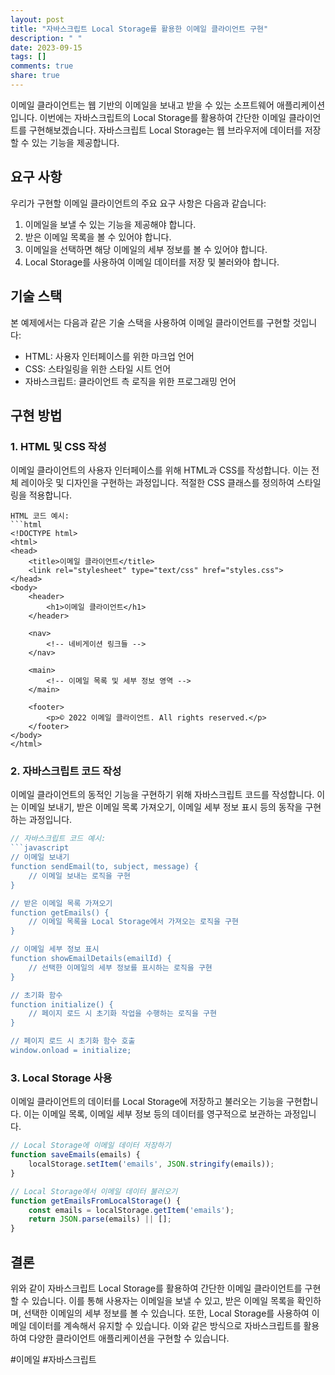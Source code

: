 ```yaml
---
layout: post
title: "자바스크립트 Local Storage를 활용한 이메일 클라이언트 구현"
description: " "
date: 2023-09-15
tags: []
comments: true
share: true
---
```


이메일 클라이언트는 웹 기반의 이메일을 보내고 받을 수 있는 소프트웨어 애플리케이션입니다. 이번에는 자바스크립트의 Local Storage를 활용하여 간단한 이메일 클라이언트를 구현해보겠습니다. 자바스크립트 Local Storage는 웹 브라우저에 데이터를 저장할 수 있는 기능을 제공합니다.

## 요구 사항

우리가 구현할 이메일 클라이언트의 주요 요구 사항은 다음과 같습니다:

1. 이메일을 보낼 수 있는 기능을 제공해야 합니다.
2. 받은 이메일 목록을 볼 수 있어야 합니다.
3. 이메일을 선택하면 해당 이메일의 세부 정보를 볼 수 있어야 합니다.
4. Local Storage를 사용하여 이메일 데이터를 저장 및 불러와야 합니다.

## 기술 스택

본 예제에서는 다음과 같은 기술 스택을 사용하여 이메일 클라이언트를 구현할 것입니다:

- HTML: 사용자 인터페이스를 위한 마크업 언어
- CSS: 스타일링을 위한 스타일 시트 언어
- 자바스크립트: 클라이언트 측 로직을 위한 프로그래밍 언어

## 구현 방법

### 1. HTML 및 CSS 작성

이메일 클라이언트의 사용자 인터페이스를 위해 HTML과 CSS를 작성합니다. 이는 전체 레이아웃 및 디자인을 구현하는 과정입니다. 적절한 CSS 클래스를 정의하여 스타일링을 적용합니다.

```
HTML 코드 예시:
```html
<!DOCTYPE html>
<html>
<head>
    <title>이메일 클라이언트</title>
    <link rel="stylesheet" type="text/css" href="styles.css">
</head>
<body>
    <header>
        <h1>이메일 클라이언트</h1>
    </header>

    <nav>
        <!-- 네비게이션 링크들 -->
    </nav>

    <main>
        <!-- 이메일 목록 및 세부 정보 영역 -->
    </main>

    <footer>
        <p>© 2022 이메일 클라이언트. All rights reserved.</p>
    </footer>
</body>
</html>
```

### 2. 자바스크립트 코드 작성

이메일 클라이언트의 동적인 기능을 구현하기 위해 자바스크립트 코드를 작성합니다. 이는 이메일 보내기, 받은 이메일 목록 가져오기, 이메일 세부 정보 표시 등의 동작을 구현하는 과정입니다.

```javascript
// 자바스크립트 코드 예시:
```javascript
// 이메일 보내기
function sendEmail(to, subject, message) {
    // 이메일 보내는 로직을 구현
}

// 받은 이메일 목록 가져오기
function getEmails() {
    // 이메일 목록을 Local Storage에서 가져오는 로직을 구현
}

// 이메일 세부 정보 표시
function showEmailDetails(emailId) {
    // 선택한 이메일의 세부 정보를 표시하는 로직을 구현
}

// 초기화 함수
function initialize() {
    // 페이지 로드 시 초기화 작업을 수행하는 로직을 구현
}

// 페이지 로드 시 초기화 함수 호출
window.onload = initialize;
```

### 3. Local Storage 사용

이메일 클라이언트의 데이터를 Local Storage에 저장하고 불러오는 기능을 구현합니다. 이는 이메일 목록, 이메일 세부 정보 등의 데이터를 영구적으로 보관하는 과정입니다.

```javascript
// Local Storage에 이메일 데이터 저장하기
function saveEmails(emails) {
    localStorage.setItem('emails', JSON.stringify(emails));
}

// Local Storage에서 이메일 데이터 불러오기
function getEmailsFromLocalStorage() {
    const emails = localStorage.getItem('emails');
    return JSON.parse(emails) || [];
}
```

## 결론

위와 같이 자바스크립트 Local Storage를 활용하여 간단한 이메일 클라이언트를 구현할 수 있습니다. 이를 통해 사용자는 이메일을 보낼 수 있고, 받은 이메일 목록을 확인하며, 선택한 이메일의 세부 정보를 볼 수 있습니다. 또한, Local Storage를 사용하여 이메일 데이터를 계속해서 유지할 수 있습니다. 이와 같은 방식으로 자바스크립트를 활용하여 다양한 클라이언트 애플리케이션을 구현할 수 있습니다.

#이메일 #자바스크립트